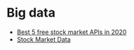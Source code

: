 # Big data

- [Best 5 free stock market APIs in 2020](https://towardsdatascience.com/best-5-free-stock-market-apis-in-2019-ad91dddec984)
- [Stock Market Data](https://datahub.io/collections/stock-market-data)
